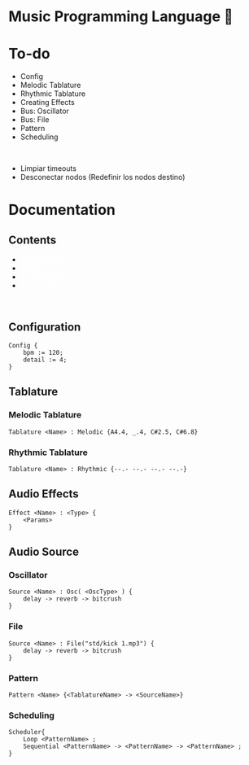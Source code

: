 # Music Programming Language 🎵

# To-do
- Config
- Melodic Tablature
- Rhythmic Tablature
- Creating Effects
- Bus: Oscillator
- Bus: File
- Pattern
- Scheduling
<br>


- Limpiar timeouts
- Desconectar nodos (Redefinir los nodos destino)

# Documentation

## Contents
<ul>
    <li><a href="#configuration">Configuration</a></li>
    <li><a href="#tablature">Tablature</a></li>
    <li><a href="#audio-effects">Audio Effects</a></li>
    <li><a href="#source">Audio Source</a></li>
</ul>

<br>

<h2 id="configuration">Configuration</h2>

```
Config {
    bpm := 120;
    detail := 4;
}
```

<h2 id="tablature">Tablature</h2>

### Melodic Tablature
```
Tablature <Name> : Melodic {A4.4, _.4, C#2.5, C#6.8}
```

### Rhythmic Tablature
```
Tablature <Name> : Rhythmic {--.- --.- --.- --.-}
```

<h2 id="audio-effects">Audio Effects</h2>

```
Effect <Name> : <Type> {
    <Params>
}
```

<h2 id="source">Audio Source</h2>

### Oscillator
```
Source <Name> : Osc( <OscType> ) {
    delay -> reverb -> bitcrush
}
```

### File
```
Source <Name> : File("std/kick 1.mp3") {
    delay -> reverb -> bitcrush
}
```

### Pattern
```
Pattern <Name> {<TablatureName> -> <SourceName>}
```

### Scheduling
```
Scheduler{
    Loop <PatternName> ;
    Sequential <PatternName> -> <PatternName> -> <PatternName> ;
}
```

<style>
a{color: white;}
</style>